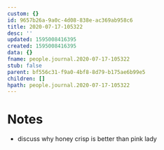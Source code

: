 ```yaml
---
custom: {}
id: 9657b26a-9a0c-4d08-838e-ac369ab958c6
title: 2020-07-17-105322
desc: ''
updated: 1595008416395
created: 1595008416395
data: {}
fname: people.journal.2020-07-17-105322
stub: false
parent: bf556c31-f9a0-4bf8-8d79-b175ae6b99e5
children: []
hpath: people.journal.2020-07-17-105322
---
```

# Notes

- discuss why honey crisp is better than pink lady
